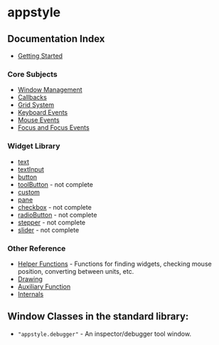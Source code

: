 # appstyle

## Documentation Index

 * [Getting Started](/README.md)

### Core Subjects

 * [Window Management](windows.md)
 * [Callbacks](callbacks.md)
 * [Grid System](grid-system.md)
 * [Keyboard Events](keyboard-events.md)
 * [Mouse Events](mouse-events.md)
 * [Focus and Focus Events](focus.md)

### Widget Library

* [text](widgets/README.md#text)
* [textInput](widgets/README.md#text-input)
* [button](widgets/README.md#button)
* [toolButton](widgets/README.md#tool-button) - not complete
* [custom](widgets/README.md#custom)
* [pane](widgets/README.md#pane)
* [checkbox](widgets/README.md#checkbox) - not complete
* [radioButton](widgets/README.md#radio-button) - not complete
* [stepper](widgets/README.md#stepper) - not complete
* [slider](widgets/README.md#slider) - not complete

### Other Reference

 * [Helper Functions](helper-functions.md) - Functions for finding widgets, checking mouse position, converting between units, etc.
 * [Drawing](drawing.md)
 * [Auxiliary Function](auxiliary-functions.md)
 * [Internals](internals.md)

## Window Classes in the standard library:

  * `"appstyle.debugger"` - An inspector/debugger tool window.
